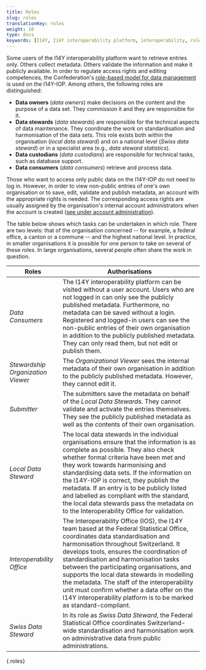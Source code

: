 ```yaml
---
title: Roles
slug: roles
translationKey: roles
weight: 10
type: docs
keywords: [I14Y, I14Y interoperability platform, interoperability, role-based model, Data Steward, Data Stewardship, Data Owner, Data Consumer]
---
```


Some users of the I14Y interoperability platform want to retrieve entries only. Others collect metadata. Others validate the information and make it publicly available. In order to regulate access rights and editing competences, the Confederation's [role-based model for data management](https://www.bfs.admin.ch/bfs/de/home/nadb/nadb.assetdetail.14965606.html) is used on the I14Y-IOP. Among others, the following roles are distinguished:

- __Data owners__ (_data owners_) make decisions on the content and the purpose of a data set. They commission it and they are responsible for it.
- __Data stewards__ (_data stewards_) are responsible for the technical aspects of data maintenance. They coordinate the work on standardisation and harmonisation of the data sets. This role exists both within the organisation (_local data steward_) and on a national level (_Swiss data steward_) or in a specialist area (e.g., _data steward statistics_).
- __Data custodians__ (_data custodians_) are responsible for technical tasks, such as database support.
- __Data consumers__ (_data consumers_) retrieve and process data.

Those who want to access only public data on the I14Y-IOP do not need to log in. However, in order to view non-public entries of one's own organisation or to save, edit, validate and publish metadata, an account with the appropriate rights is needed. The corresponding access rights are usually assigned by the organisation's internal account administrators when the account is created ([see under account administration](/handbook/de/plattform/kontenverwaltung)). 

The table below shows which tasks can be undertaken in which role. There are two levels: that of the organisation concerned -- for example, a federal office, a canton or a commune -- and the highest national level. In practice, in smaller organisations it is possible for one person to take on several of these roles. In large organisations, several people often share the work in question.

| Roles | Authorisations |
| ----  | ---- |
| _Data Consumers_ | The I14Y interoperability platform can be visited without a user account. Users who are not logged in can only see the publicly published metadata. Furthermore, no metadata can be saved without a login. Registered and logged-in users can see the non-public entries of their own organisation in addition to the publicly published metadata. They can only read them, but not edit or publish them. |
| _Stewardship Organization Viewer_ | The _Organizational Viewer_ sees the internal metadata of their own organisation in addition to the publicly published metadata. However, they cannot edit it. |
| _Submitter_ | The submitters save the metadata on behalf of the _Local Data Stewards_. They cannot validate and activate the entries themselves. They see the publicly published metadata as well as the contents of their own organisation. |
| _Local Data Steward_ | The local data stewards in the individual organisations ensure that the information is as complete as possible. They also check whether formal criteria have been met and they work towards harmonising and standardising data sets. If the information on the I14Y-IOP is correct, they publish the metadata. If an entry is to be publicly listed and labelled as compliant with the standard, the local data stewards pass the metadata on to the Interoperability Office for validation. |
| _Interoperability Office_ | The Interoperability Office (IOS), the I14Y team based at the Federal Statistical Office, coordinates data standardisation and harmonisation throughout Switzerland. It develops tools, ensures the coordination of standardisation and harmonisation tasks between the participating organisations, and supports the local data stewards in modelling the metadata. The staff of the interoperability unit must confirm whether a data offer on the I14Y interoperability platform is to be marked as standard-compliant. |
| _Swiss Data Steward_ | In its role as _Swiss Data Steward_, the Federal Statistical Office coordinates Switzerland-wide standardisation and harmonisation work on administrative data from public administrations. |
{.roles}